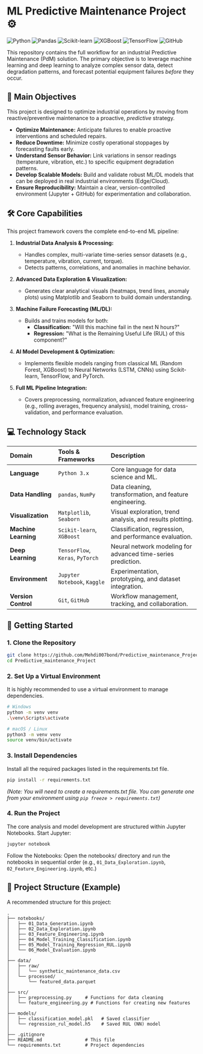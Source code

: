 # ML Predictive Maintenance Project ⚙️

![Python](https://img.shields.io/badge/Python-3.x-blue.svg)
![Pandas](https://img.shields.io/badge/Pandas-blueviolet.svg)
![Scikit-learn](https://img.shields.io/badge/Scikit--learn-orange.svg)
![XGBoost](https://img.shields.io/badge/XGBoost-green.svg)
![TensorFlow](https://img.shields.io/badge/TensorFlow-FF6F00?logo=tensorflow&logoColor=white)
![GitHub](https://img.shields.io/badge/Repo-GitHub-lightgrey.svg)

This repository contains the full workflow for an industrial Predictive Maintenance (PdM) solution. The primary objective is to leverage machine learning and deep learning to analyze complex sensor data, detect degradation patterns, and forecast potential equipment failures *before* they occur.

## 🎯 Main Objectives

This project is designed to optimize industrial operations by moving from reactive/preventive maintenance to a proactive, *predictive* strategy.

* **Optimize Maintenance:** Anticipate failures to enable proactive interventions and scheduled repairs.
* **Reduce Downtime:** Minimize costly operational stoppages by forecasting faults early.
* **Understand Sensor Behavior:** Link variations in sensor readings (temperature, vibration, etc.) to specific equipment degradation patterns.
* **Develop Scalable Models:** Build and validate robust ML/DL models that can be deployed in real industrial environments (Edge/Cloud).
* **Ensure Reproducibility:** Maintain a clear, version-controlled environment (Jupyter + GitHub) for experimentation and collaboration.

## 🛠️ Core Capabilities

This project framework covers the complete end-to-end ML pipeline:

1.  **Industrial Data Analysis & Processing:**
    * Handles complex, multi-variate time-series sensor datasets (e.g., temperature, vibration, current, torque).
    * Detects patterns, correlations, and anomalies in machine behavior.

2.  **Advanced Data Exploration & Visualization:**
    * Generates clear analytical visuals (heatmaps, trend lines, anomaly plots) using Matplotlib and Seaborn to build domain understanding.

3.  **Machine Failure Forecasting (ML/DL):**
    * Builds and trains models for both:
        * **Classification:** "Will this machine fail in the next N hours?"
        * **Regression:** "What is the Remaining Useful Life (RUL) of this component?"

4.  **AI Model Development & Optimization:**
    * Implements flexible models ranging from classical ML (Random Forest, XGBoost) to Neural Networks (LSTM, CNNs) using Scikit-learn, TensorFlow, and PyTorch.

5.  **Full ML Pipeline Integration:**
    * Covers preprocessing, normalization, advanced feature engineering (e.g., rolling averages, frequency analysis), model training, cross-validation, and performance evaluation.

## 💻 Technology Stack

| Domain | Tools & Frameworks | Description |
| :--- | :--- | :--- |
| **Language** | `Python 3.x` | Core language for data science and ML. |
| **Data Handling** | `pandas`, `NumPy` | Data cleaning, transformation, and feature engineering. |
| **Visualization** | `Matplotlib`, `Seaborn` | Visual exploration, trend analysis, and results plotting. |
| **Machine Learning**| `Scikit-learn`, `XGBoost` | Classification, regression, and performance evaluation. |
| **Deep Learning** | `TensorFlow`, `Keras`, `PyTorch` | Neural network modeling for advanced time-series prediction. |
| **Environment** | `Jupyter Notebook`, `Kaggle` | Experimentation, prototyping, and dataset integration. |
| **Version Control**| `Git`, `GitHub` | Workflow management, tracking, and collaboration. |

## 🚀 Getting Started

### 1. Clone the Repository

```bash
git clone https://github.com/Mehdi007bond/Predictive_maintenance_Project.git
cd Predictive_maintenance_Project
```

### 2. Set Up a Virtual Environment

It is highly recommended to use a virtual environment to manage dependencies.

```bash
# Windows
python -m venv venv
.\venv\Scripts\activate

# macOS / Linux
python3 -m venv venv
source venv/bin/activate
```

### 3. Install Dependencies

Install all the required packages listed in the requirements.txt file.

```bash
pip install -r requirements.txt
```

*(Note: You will need to create a requirements.txt file. You can generate one from your environment using `pip freeze > requirements.txt`)*

### 4. Run the Project

The core analysis and model development are structured within Jupyter Notebooks.
Start Jupyter:

```bash
jupyter notebook
```

Follow the Notebooks: Open the notebooks/ directory and run the notebooks in sequential order (e.g., `01_Data_Exploration.ipynb`, `02_Feature_Engineering.ipynb`, etc.)

## 📂 Project Structure (Example)

A recommended structure for this project:

```
.
├── notebooks/
│   ├── 01_Data_Generation.ipynb
│   ├── 02_Data_Exploration.ipynb
│   ├── 03_Feature_Engineering.ipynb
│   ├── 04_Model_Training_Classification.ipynb
│   ├── 05_Model_Training_Regression_RUL.ipynb
│   └── 06_Model_Evaluation.ipynb
│
├── data/
│   ├── raw/
│   │   └── synthetic_maintenance_data.csv
│   └── processed/
│       └── featured_data.parquet
│
├── src/
│   ├── preprocessing.py     # Functions for data cleaning
│   └── feature_engineering.py # Functions for creating new features
│
├── models/
│   ├── classification_model.pkl   # Saved classifier
│   └── regression_rul_model.h5    # Saved RUL (NN) model
│
├── .gitignore
├── README.md                # This file
└── requirements.txt         # Project dependencies
```
